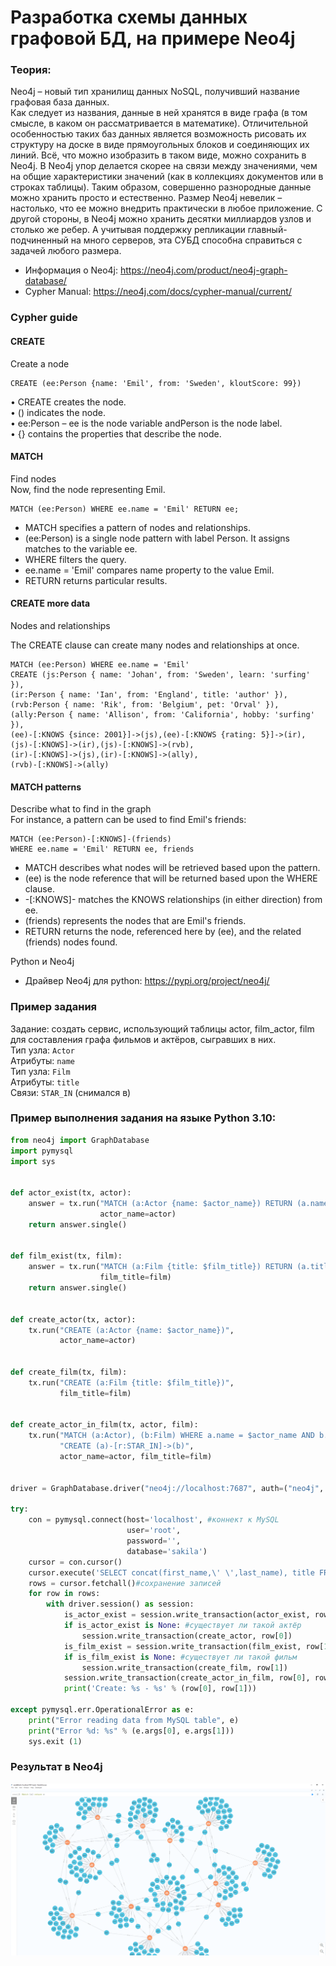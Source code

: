 # Разработка схемы данных графовой БД, на примере Neo4j

### Теория:
Neo4j – новый тип хранилищ данных NoSQL, получивший название графовая база данных.  
Как следует из названия, данные в ней хранятся в виде графа (в том смысле, в каком он рассматривается в математике). Отличительной особенностью таких баз данных является возможность рисовать их структуру на доске в виде прямоугольных блоков и соединяющих их линий. Всё, что можно изобразить в таком виде, можно сохранить в Neo4j. В Neo4j упор делается скорее на связи между значениями, чем на общие характеристики значений (как в коллекциях документов или в строках таблицы). Таким образом, совершенно разнородные данные можно хранить просто и естественно.
Размер Neo4j невелик – настолько, что ее можно внедрить практически в любое приложение. С другой стороны, в Neo4j можно хранить десятки миллиардов узлов и столько же ребер. А учитывая поддержку репликации главный-подчиненный на много серверов, эта СУБД способна справиться с задачей любого размера.  
+ Информация о Neo4j: https://neo4j.com/product/neo4j-graph-database/   
+ Cypher Manual: https://neo4j.com/docs/cypher-manual/current/ 

### Cypher guide

#### CREATE
Create a node  
```cypher
CREATE (ee:Person {name: 'Emil', from: 'Sweden', kloutScore: 99})  
```
• CREATE creates the node.  
• () indicates the node.  
• ee:Person – ee is the node variable andPerson is the node label.  
• {} contains the properties that describe the node.  

#### MATCH
Find nodes  
Now, find the node representing Emil.  
```cypher
MATCH (ee:Person) WHERE ee.name = 'Emil' RETURN ee;
```
+ MATCH specifies a pattern of nodes and relationships.
+ (ee:Person) is a single node pattern with label Person. It assigns matches to the variable ee.
+ WHERE filters the query.
+ ee.name = 'Emil' compares name property to the value Emil.
+ RETURN returns particular results.

#### CREATE more data
Nodes and relationships  

The CREATE clause can create many nodes and relationships at once.  

```cypher
MATCH (ee:Person) WHERE ee.name = 'Emil'
CREATE (js:Person { name: 'Johan', from: 'Sweden', learn: 'surfing' }),
(ir:Person { name: 'Ian', from: 'England', title: 'author' }),
(rvb:Person { name: 'Rik', from: 'Belgium', pet: 'Orval' }),
(ally:Person { name: 'Allison', from: 'California', hobby: 'surfing' }),
(ee)-[:KNOWS {since: 2001}]->(js),(ee)-[:KNOWS {rating: 5}]->(ir),
(js)-[:KNOWS]->(ir),(js)-[:KNOWS]->(rvb),
(ir)-[:KNOWS]->(js),(ir)-[:KNOWS]->(ally),
(rvb)-[:KNOWS]->(ally)
```

#### MATCH patterns
Describe what to find in the graph  
For instance, a pattern can be used to find Emil's friends:  
```cypher
MATCH (ee:Person)-[:KNOWS]-(friends)  
WHERE ee.name = 'Emil' RETURN ee, friends  
```
+ MATCH describes what nodes will be retrieved based upon the pattern.
+ (ee) is the node reference that will be returned based upon the WHERE clause.
+ -[:KNOWS]- matches the KNOWS relationships (in either direction) from ee.
+ (friends) represents the nodes that are Emil's friends.
+ RETURN returns the node, referenced here by (ee), and the related (friends) nodes found.

Python и Neo4j  
+ Драйвер Neo4j для python: https://pypi.org/project/neo4j/ 

### Пример задания
Задание: создать сервис, использующий таблицы actor, film_actor, film для составления графа фильмов и актёров, сыгравших в них.  
Тип узла: ```Actor```    
Атрибуты: ```name```  
Тип узла: ```Film```  
Атрибуты: ```title```   
Связи: ```STAR_IN``` (снимался в)  

### Пример выполнения задания на языке Python 3.10:
```python
from neo4j import GraphDatabase
import pymysql
import sys


def actor_exist(tx, actor):
    answer = tx.run("MATCH (a:Actor {name: $actor_name}) RETURN (a.name)",
                    actor_name=actor)
    return answer.single()


def film_exist(tx, film):
    answer = tx.run("MATCH (a:Film {title: $film_title}) RETURN (a.title)",
                    film_title=film)
    return answer.single()


def create_actor(tx, actor):
    tx.run("CREATE (a:Actor {name: $actor_name})",
           actor_name=actor)


def create_film(tx, film):
    tx.run("CREATE (a:Film {title: $film_title})",
           film_title=film)


def create_actor_in_film(tx, actor, film):
    tx.run("MATCH (a:Actor), (b:Film) WHERE a.name = $actor_name AND b.title = $film_title "
           "CREATE (a)-[r:STAR_IN]->(b)",
           actor_name=actor, film_title=film)


driver = GraphDatabase.driver("neo4j://localhost:7687", auth=("neo4j", "1234"))

try:
    con = pymysql.connect(host='localhost', #коннект к MySQL
                          user='root',
                          password='',
                          database='sakila')
    cursor = con.cursor()
    cursor.execute('SELECT concat(first_name,\' \',last_name), title FROM actor JOIN film_actor USING(actor_id) JOIN film USING(film_id)')#выполнение запроса
    rows = cursor.fetchall()#сохранение записей
    for row in rows:
        with driver.session() as session:
            is_actor_exist = session.write_transaction(actor_exist, row[0])
            if is_actor_exist is None: #существует ли такой актёр
                session.write_transaction(create_actor, row[0])
            is_film_exist = session.write_transaction(film_exist, row[1])
            if is_film_exist is None: #существует ли такой фильм
                session.write_transaction(create_film, row[1])
            session.write_transaction(create_actor_in_film, row[0], row[1]) #создание связи актёр-фильм
            print('Create: %s - %s' % (row[0], row[1]))

except pymysql.err.OperationalError as e:
    print("Error reading data from MySQL table", e)
    print("Error %d: %s" % (e.args[0], e.args[1]))
    sys.exit (1)
```

### Результат в Neo4j
![Результат выполнения кода](https://github.com/Artyomych/DBManagementSystems/blob/main/lab2/lab2_graph_scheme.png)
